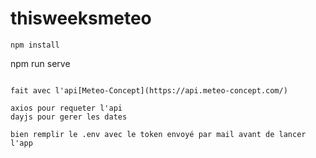 # thisweeksmeteo

```
npm install
```

npm run serve

```

fait avec l'api[Meteo-Concept](https://api.meteo-concept.com/)

axios pour requeter l'api
dayjs pour gerer les dates

bien remplir le .env avec le token envoyé par mail avant de lancer l'app

```
